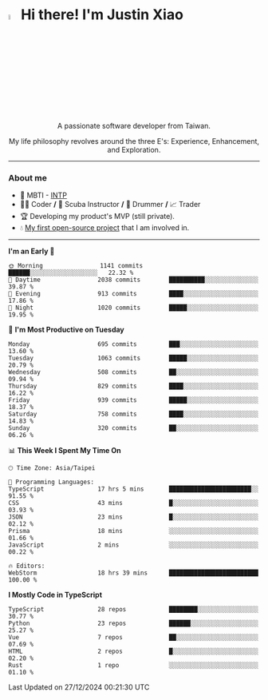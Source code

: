 # <img src="https://media.giphy.com/media/hvRJCLFzcasrR4ia7z/giphy.gif" width="5%">Hi there! I'm Justin Xiao
<p align="center">A passionate software developer from Taiwan.  </p>
<p align="center">My life philosophy revolves around the three E's: Experience, Enhancement, and Exploration.</p>

---
### About me
- 👀 MBTI - [INTP](https://www.16personalities.com/intp-personality)
- 👨‍💻 Coder **/** 🤿 Scuba Instructor **/** 🥁 Drummer **/** 📈 Trader
- 🏆 Developing my product's MVP (still private).
- 💧 [My first open-source project](https://github.com/Game-as-a-Service/Game-Lobby-Web) that I am involved in.

---
<!--START_SECTION:waka-->
**I'm an Early 🐤** 

```text
🌞 Morning                1141 commits        ██████░░░░░░░░░░░░░░░░░░░   22.32 % 
🌆 Daytime                2038 commits        ██████████░░░░░░░░░░░░░░░   39.87 % 
🌃 Evening                913 commits         ████░░░░░░░░░░░░░░░░░░░░░   17.86 % 
🌙 Night                  1020 commits        █████░░░░░░░░░░░░░░░░░░░░   19.95 % 
```
📅 **I'm Most Productive on Tuesday** 

```text
Monday                   695 commits         ███░░░░░░░░░░░░░░░░░░░░░░   13.60 % 
Tuesday                  1063 commits        █████░░░░░░░░░░░░░░░░░░░░   20.79 % 
Wednesday                508 commits         ██░░░░░░░░░░░░░░░░░░░░░░░   09.94 % 
Thursday                 829 commits         ████░░░░░░░░░░░░░░░░░░░░░   16.22 % 
Friday                   939 commits         █████░░░░░░░░░░░░░░░░░░░░   18.37 % 
Saturday                 758 commits         ████░░░░░░░░░░░░░░░░░░░░░   14.83 % 
Sunday                   320 commits         ██░░░░░░░░░░░░░░░░░░░░░░░   06.26 % 
```


📊 **This Week I Spent My Time On** 

```text
🕑︎ Time Zone: Asia/Taipei

💬 Programming Languages: 
TypeScript               17 hrs 5 mins       ███████████████████████░░   91.55 % 
CSS                      43 mins             █░░░░░░░░░░░░░░░░░░░░░░░░   03.93 % 
JSON                     23 mins             █░░░░░░░░░░░░░░░░░░░░░░░░   02.12 % 
Prisma                   18 mins             ░░░░░░░░░░░░░░░░░░░░░░░░░   01.66 % 
JavaScript               2 mins              ░░░░░░░░░░░░░░░░░░░░░░░░░   00.22 % 

🔥 Editors: 
WebStorm                 18 hrs 39 mins      █████████████████████████   100.00 % 
```

**I Mostly Code in TypeScript** 

```text
TypeScript               28 repos            ████████░░░░░░░░░░░░░░░░░   30.77 % 
Python                   23 repos            ██████░░░░░░░░░░░░░░░░░░░   25.27 % 
Vue                      7 repos             ██░░░░░░░░░░░░░░░░░░░░░░░   07.69 % 
HTML                     2 repos             █░░░░░░░░░░░░░░░░░░░░░░░░   02.20 % 
Rust                     1 repo              ░░░░░░░░░░░░░░░░░░░░░░░░░   01.10 % 
```




 Last Updated on 27/12/2024 00:21:30 UTC
<!--END_SECTION:waka-->

